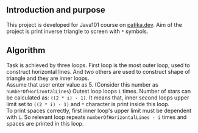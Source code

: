 ## Introduction and purpose
This project is developed for Java101 course on <a href="https://patika.dev">patika.dev</a>. Aim of the project is print inverse triangle to screen with ```*``` symbols.

## Algorithm
Task is achieved by three loops. First loop is the most outer loop, used to construct horizontal lines. And two others are used to construct shape of triangle and they are inner loops.<br/>
Assume that user enter value as 5. (Consider this number as ```numberOfHorizontalLines```) Outest loop  loops ```i``` times. Number of stars can be calculated as:
```((2 * i) - 1)```. It means that, inner second loops upper limit set to ```((2 * i) - 1)``` and ```*``` character is print inside this loop.<br/>
To print spaces correctly, first inner loop's upper limit must be dependent with ```i```. So relevant loop repeats ```numberOfHorizontalLines - i``` times and spaces are printed in this loop.

